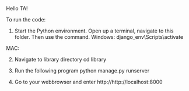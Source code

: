 Hello TA!

To run the code:
1. Start the Python environment. Open up a terminal, navigate to this folder. Then use the command.
Windows:
django_env\Scripts\activate

MAC:

2. Navigate to library directory
cd library

3. Run the following program
python manage.py runserver

4. Go to your webbrowser and enter
http://http://localhost:8000
